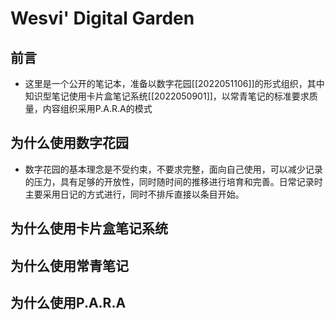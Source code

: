 # Wesvi' Digital Garden

## 前言
- 这里是一个公开的笔记本，准备以数字花园[[2022051106]]的形式组织，其中知识型笔记使用卡片盒笔记系统[[2022050901]]，以常青笔记的标准要求质量，内容组织采用P.A.R.A的模式

## 为什么使用数字花园
- 数字花园的基本理念是不受约束，不要求完整，面向自己使用，可以减少记录的压力，具有足够的开放性，同时随时间的推移进行培育和完善。日常记录时主要采用日记的方式进行，同时不排斥直接以条目开始。

## 为什么使用卡片盒笔记系统

## 为什么使用常青笔记

## 为什么使用P.A.R.A
